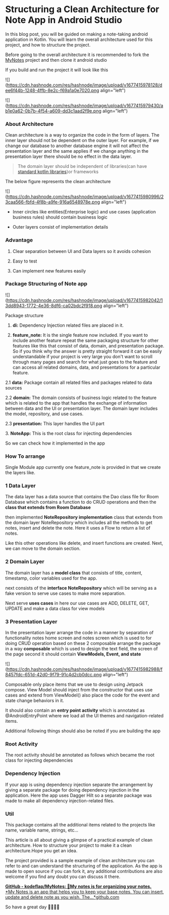 # Structuring a Clean Architecture for Note App in Android Studio

In this blog post, you will be guided on making a note-taking android application in Kotlin. You will learn the overall architecture used for this project, and how to structure the project.

Before going to the overall architecture it is recommended to fork the [MyNotes](https://github.com/kodeflap/MyNotes) project and then clone it android studio

If you build and run the project it will look like this

![](https://cdn.hashnode.com/res/hashnode/image/upload/v1677415978128/dee6f44b-1248-4ffb-8e2c-f69a1a0e7020.png align="left")

![](https://cdn.hashnode.com/res/hashnode/image/upload/v1677415979430/ab1e0a62-0b7b-4f54-a609-dd3c1aad2f9e.png align="left")

### About Architecture

Clean architecture is a way to organize the code in the form of layers. The inner layer should not be dependent on the outer layer. For example, if we change our database to another database engine it will not affect the presentation layer and the same applies if we change anything in the presentation layer there should be no effect in the data layer.

> The domain layer should be independent of libraries(can have [standard kotlin libraries](http://kotlin%20standard%20library))or frameworks

The below figure represents the clean architecture

![](https://cdn.hashnode.com/res/hashnode/image/upload/v1677415980996/23caa566-fbfd-4f8b-a9fe-916a6548978e.png align="left")

* Inner circles like entities(Enterprise logic) and use cases (application business rules) should contain business logic
    
* Outer layers consist of implementation details
    

### Advantage

1. Clear separation between UI and Data layers so it avoids cohesion
    
2. Easy to test
    
3. Can implement new features easily
    

### Package Structuring of Note app

![](https://cdn.hashnode.com/res/hashnode/image/upload/v1677415982042/13dd8943-1772-4e36-8df6-ca02bdc2f918.png align="left")

Package structure

1. **di:** Dependency Injection related files are placed in it.
    
2. **feature\_note:** It is the single feature now included. If you want to include another feature repeat the same packaging structure for other features like this that consist of data, domain, and presentation package. So if you think why the answer is pretty straight forward it can be easily understandable if your project is very large you don't want to scroll through many pages and search for what just goes to the feature and can access all related domains, data, and presentations for a particular feature.
    

2.1 **data:** Package contain all related files and packages related to data sources

2.2 **domain:** The domain consists of business logic related to the feature which is related to the app that handles the exchange of information between data and the UI or presentation layer. The domain layer includes the model, repository, and use cases.

2.3 **presentation:** This layer handles the UI part

3\. **NoteApp:** This is the root class for injecting dependencies

So we can check how it implemented in the app

### How To arrange

Single Module app currently one feature\_note is provided in that we create the layers like.

### 1 Data Layer

The data layer has a data source that contains the Dao class file for Room Database which contains a function to do CRUD operations and then the **class that extends from Room Database**

then implemented **NoteRepository implementation** class that extends from the domain layer NoteRepository which includes all the methods to get notes, insert and delete the note. Here it uses a Flow to return a list of notes.

Like this other operations like delete, and insert functions are created. Next, we can move to the domain section.

### 2 Domain Layer

The domain layer has a **model class** that consists of title, content, timestamp, color variables used for the app.

next consists of the **interface NoteRepository** which will be serving as a fake version to serve use cases to make more separation.

Next serve **uses cases** in here our use cases are ADD, DELETE, GET, UPDATE and make a data class for view models

### 3 Presentation Layer

In the presentation layer arrange the code in a manner by separation of functionality notes home screen and notes screen which is used to for doing CRUD operation based on these 2 composable arrange the package in a way **composable** which is used to design the text field, the screen of the page second it should contain **ViewModels, Event, and state**

![](https://cdn.hashnode.com/res/hashnode/image/upload/v1677415982988/f8457fdc-651d-42d0-9f79-91c4d2cb0dcc.png align="left")

Composable only place items that we use to design using Jetpack compose. View Model should inject from the constructor that uses use cases and extend from ViewModel() also place the code for the event and state change behaviors in it.

It should also contain an **entry point activity** which is annotated as @AndroidEntryPoint where we load all the UI themes and navigation-related items.

Additional following things should also be noted if you are building the app

### Root Activity

The root activity should be annotated as follows which became the root class for injecting dependencies

### Dependency Injection

If your app is using dependency injection separate the arrangement by giving a separate package for doing dependency injection in the application. Here the app uses Dagger Hilt so a separate package was made to make all dependency injection-related files.

### Util

This package contains all the additional items related to the projects like name, variable name, strings, etc…

This article is all about giving a glimpse of a practical example of clean architecture. How to structure your project to make it a clean architecture.Hope you get an idea.

The project provided is a sample example of clean architecture you can refer to and can understand the structuring of the application. As the app is made to open source if you can fork it, any additional contributions are also welcome if you find any doubt you can discuss it there.

[**GitHub - kodeflap/MyNotes: 📓My notes is for organizing your notes.**  
\*My Notes is an app that helps you to keep your base notes. You can insert, update and delete note as you wish. The…\*github.com](https://github.com/kodeflap/MyNotes)

So have a great day 👋👋👋👋